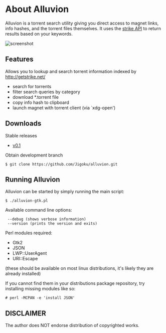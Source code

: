 # About Alluvion
Alluvion is a torrent search utility giving you direct access to magnet links, info hashes, and the torrent files themselves. It uses the [strike API](https://getstrike.net/api/) to return results based on your keywords. 

![screenshot](https://cloud.githubusercontent.com/assets/1535179/7192480/064044ee-e48e-11e4-8cce-7357edb18134.png)

## Features
Allows you to lookup and search torrent information indexed by http://getstrike.net/
* search for torrents
* filter search queries by category
* download *.torrent file
* copy info hash to clipboard
* launch magnet with torrent client (via `xdg-open')

## Downloads

Stable releases
* [v0.1](https://github.com/Jigoku/alluvion/releases/tag/0.1)

Obtain development branch
```
$ git clone https://github.com/Jigoku/alluvion.git
```


## Running Alluvion
Alluvion can be started by simply running the main script:
```
$ ./alluvion-gtk.pl
```

Available command line options:
```
 --debug (shows verbose information)
 --version (prints the version and exits)
```

Perl modules required:
* Gtk2
* JSON
* LWP::UserAgent
* URI::Escape

(these should be available on most linux distributions, it's likely they are already installed) 

If you cannot find them in your distributions package repository, try installing missing modules like so:
```
# perl -MCPAN -e 'install JSON'
```

## DISCLAIMER
The author does NOT endorse distribution of copyrighted works.
